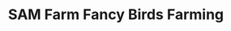 ---
title: "SAM Farm Fancy Birds Farming"
url: /karachi/sam-farm-fancy-birds-farming/
shop: shop
---